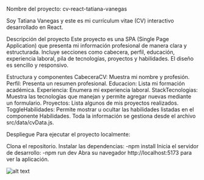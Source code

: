Nombre del proyecto: cv-react-tatiana-vanegas

Soy Tatiana Vanegas y este es mi currículum vitae (CV) interactivo desarrollado en React.

Descripción del proyecto
Este proyecto es una SPA (Single Page Application) que presenta mi información profesional de manera clara y estructurada. Incluye secciones como cabecera, perfil, educación, experiencia laboral, pila de tecnologías, proyectos y habilidades. El diseño es sencillo y responsivo.

Estructura y componentes
CabeceraCV: Muestra mi nombre y profesión.
Perfil: Presenta un resumen profesional.
Educacion: Lista mi formación académica.
Experiencia: Enumera mi experiencia laboral.
StackTecnologias: Muestra las tecnologías que manejan y permite agregar nuevas mediante un formulario.
Proyectos: Lista algunos de mis proyectos realizados.
ToggleHabilidades: Permite mostrar u ocultar las habilidades listadas en el componente Habilidades.
Toda la información se gestiona desde el archivo src/data/cvData.js.

Despliegue
Para ejecutar el proyecto localmente:

Clona el repositorio.
Instalar las dependencias:
-npm install
Inicia el servidor de desarrollo:
-npm run dev
Abra su navegador http://localhost:5173 para ver la aplicación.

![alt text](image-1.png)